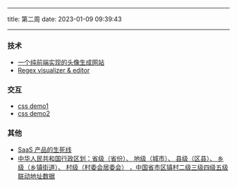 <!--
 * @Author: try try418@163.com
 * @Date: 2023-01-09 09:39:43
 * @Description:
-->

---

title: 第二周
date: 2023-01-09 09:39:43

---

### 技术

- [一个纯前端实现的头像生成网站](https://vue-color-avatar.vercel.app/)
- [Regex visualizer & editor](https://regex-vis.com/)

### 交互

- [css demo1](https://codepen.io/petegarvin1/pen/YzWBbRx)
- [css demo2](https://codepen.io/flavio_amaral/pen/xxgYGrR)

### 其他

- [SaaS 产品的生死线](https://mp.weixin.qq.com/s/3SNwc2xYrjFM5sHA3etVhA)
- [中华人民共和国行政区划：省级（省份）、 地级（城市）、 县级（区县）、 乡级（乡镇街道）、 村级（村委会居委会） ，中国省市区镇村二级三级四级五级联动地址数据](https://github.com/modood/Administrative-divisions-of-China)

